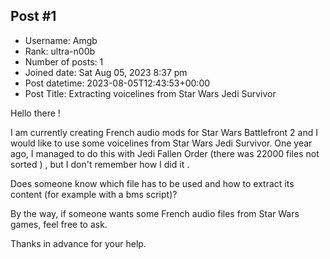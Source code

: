 ## Post #1
- Username: Amgb
- Rank: ultra-n00b
- Number of posts: 1
- Joined date: Sat Aug 05, 2023 8:37 pm
- Post datetime: 2023-08-05T12:43:53+00:00
- Post Title: Extracting voicelines from Star Wars Jedi Survivor

Hello there !

I am currently creating French audio mods for Star Wars Battlefront 2 and I would like to use some voicelines from Star Wars Jedi Survivor. One year ago, I managed to do this with Jedi Fallen Order (there was 22000 files not sorted   ) , but I don't remember how I did it   .

Does someone know which file has to be used and how to extract its content (for example with a bms script)?

By the way, if someone wants some French audio files from Star Wars games, feel free to ask.

Thanks in advance for your help.
